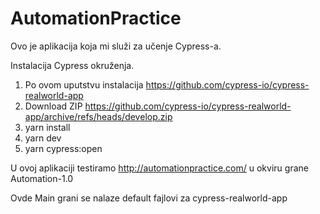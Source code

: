 # AutomationPractice


Ovo je aplikacija koja mi služi za učenje Cypress-a. 

Instalacija Cypress okruženja. 

1. Po ovom uputstvu instalacija https://github.com/cypress-io/cypress-realworld-app
2. Download ZIP https://github.com/cypress-io/cypress-realworld-app/archive/refs/heads/develop.zip
4. yarn install
5. yarn dev
6. yarn cypress:open

U ovoj aplikaciji testiramo http://automationpractice.com/ u okviru grane Automation-1.0

Ovde Main grani se nalaze default fajlovi za cypress-realworld-app

